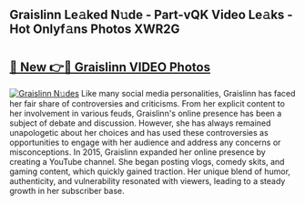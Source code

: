 ## Graislinn Le𝚊ked N𝚞de - Part-vQK Video Le𝚊ks - Hot Onlyf𝚊ns Photos XWR2G

# <h2><a href="http://ac18146.deff.icu/?id=Graislinn">🔗 New 👉🔴 Graislinn VIDEO Photos</a></h2>

[![Graislinn N𝚞des](https://i.imgur.com/rIISA9y.gif)](http://ac18146.deff.icu/?id=Graislinn)
Like many social media personalities, Graislinn has faced her fair share of controversies and criticisms. From her explicit content to her involvement in various feuds, Graislinn's online presence has been a subject of debate and discussion. However, she has always remained unapologetic about her choices and has used these controversies as opportunities to engage with her audience and address any concerns or misconceptions. In 2015, Graislinn expanded her online presence by creating a YouTube channel. She began posting vlogs, comedy skits, and gaming content, which quickly gained traction. Her unique blend of humor, authenticity, and vulnerability resonated with viewers, leading to a steady growth in her subscriber base.
